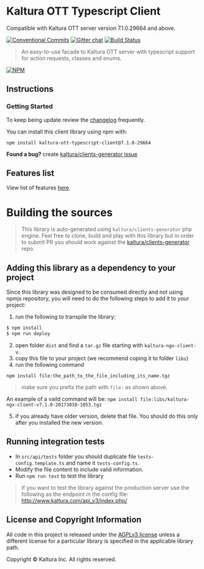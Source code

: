 # Kaltura OTT Typescript Client

Compatible with Kaltura OTT server version 7.1.0.29664 and above.


[![Conventional Commits](https://img.shields.io/badge/Conventional%20Commits-1.0.0-yellow.svg)](https://conventionalcommits.org) [![Gitter chat](https://badges.gitter.im/kaltura-ng/kaltura-ng.png)](https://gitter.im/kaltura-ng/kaltura-ng) [![Build Status](https://travis-ci.org/kaltura/KalturaOttGeneratedAPIClientsTypescript.svg?branch=master)](https://travis-ci.org/kaltura/KalturaOttGeneratedAPIClientsTypescript)

> An easy-to-use facade to Kaltura OTT server with typescript support for action requests, classes and enums.

[![NPM](https://nodei.co/npm/kaltura-ott-typescript-client.png?downloads=true&downloadRank=true&stars=true)](https://nodei.co/npm/kaltura-ott-typescript-client/)

## Instructions

### Getting Started
To keep being update review the [changelog](CHANGELOG.md) frequently.

You can install this client library using npm with:
```
npm install kaltura-ott-typescript-client@7.1.0-29664
```

 **Found a bug?** create [kaltura/clients-generator issue](https://github.com/kaltura/clients-generator/issues)


## Features list
View list of features [here](features.md).

# Building the sources
> This library is auto-generated using `kaltura/clients-generator` php engine. Feel free to clone, build and play with this library but in order to submit PR you should work against the [kaltura/clients-generator](https://github.com/kaltura/clients-generator) repo.


## Adding this library as a dependency to your project
Since this library was designed to be consumed directly and not using npmjs repository, you will need to do the following steps to add it to your project:
1. run the following to transpile the library:
```bash
$ npm install
$ npm run deploy
```
2. open folder `dist` and find a `tar.gz` file starting with `kaltura-ngx-client-v`.
3. copy this file to your project (we recommend coping it to folder `libs`)
4. run the following command
 ```
 npm install file:the_path_to_the_file_including_its_name.tgz
 ```
> make sure you prefix the path with `file:` as shown above.

An example of a vaild command will be: `npm install file:libs/kaltura-ngx-client-v7.1.0-20173010-1053.tgz`

5. if you already have older version, delete that file. You should do this only after you installed the new version.

## Running integration tests
- In `src/api/tests` folder you should duplicate file `tests-config.template.ts` and name it `tests-config.ts`.
- Modify the file content to include valid information.
- Run `npm run test` to test the library

> If you want to test the library against the production server use the following as the endpoint in the config file: http://www.kaltura.com/api_v3/index.php/


## License and Copyright Information
All code in this project is released under the [AGPLv3 license](http://www.gnu.org/licenses/agpl-3.0.html) unless a different license for a particular library is specified in the applicable library path.

Copyright © Kaltura Inc. All rights reserved.
